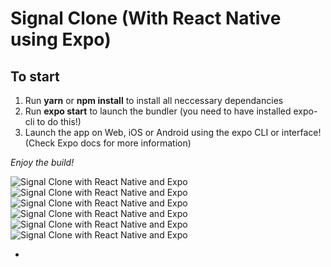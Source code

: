 # Signal Clone (With React Native using Expo)

## To start
1) Run **yarn** or **npm install** to install all neccessary dependancies
2) Run **expo start** to launch the bundler (you need to have installed expo-cli to do this!)
3) Launch the app on Web, iOS or Android using the expo CLI or interface! (Check Expo docs for more information)

*Enjoy the build!*

![Signal Clone with React Native and Expo](images/1.png?raw=true "Signal Clone with React Native and Expo")
![Signal Clone with React Native and Expo](images/2.png?raw=true "Signal Clone with React Native and Expo")
![Signal Clone with React Native and Expo](images/3.png?raw=true "Signal Clone with React Native and Expo")
![Signal Clone with React Native and Expo](images/4.png?raw=true "Signal Clone with React Native and Expo")
![Signal Clone with React Native and Expo](images/5.png?raw=true "Signal Clone with React Native and Expo")
![Signal Clone with React Native and Expo](images/6.png?raw=true "Signal Clone with React Native and Expo")

*
